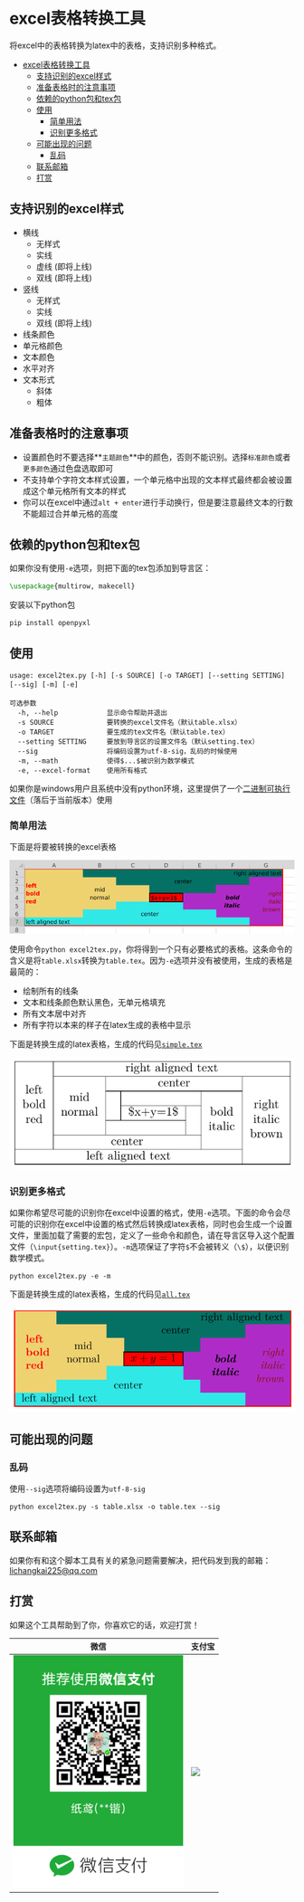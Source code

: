 # excel表格转换工具

将excel中的表格转换为latex中的表格，支持识别多种格式。

<!--ts-->
   * [excel表格转换工具](#excel表格转换工具)
      * [支持识别的excel样式](#支持识别的excel样式)
      * [准备表格时的注意事项](#准备表格时的注意事项)
      * [依赖的python包和tex包](#依赖的python包和tex包)
      * [使用](#使用)
         * [简单用法](#简单用法)
         * [识别更多格式](#识别更多格式)
      * [可能出现的问题](#可能出现的问题)
         * [乱码](#乱码)
      * [联系邮箱](#联系邮箱)
      * [打赏](#打赏)

<!-- Added by: zhiyuan, at: Sat 25 Apr 2020 08:05:27 PM UTC -->

<!--te-->

## 支持识别的excel样式

- 横线
  - 无样式
  - 实线
  - 虚线 (即将上线)
  - 双线 (即将上线)
- 竖线
  - 无样式
  - 实线
  - 双线 (即将上线)
- 线条颜色
- 单元格颜色
- 文本颜色
- 水平对齐
- 文本形式
  - 斜体
  - 粗体

## 准备表格时的注意事项

- 设置颜色时不要选择**`主题颜色`**中的颜色，否则不能识别。选择`标准颜色`或者`更多颜色`通过色盘选取即可
- 不支持单个字符文本样式设置，一个单元格中出现的文本样式最终都会被设置成这个单元格所有文本的样式
- 你可以在excel中通过`alt + enter`进行手动换行，但是要注意最终文本的行数不能超过合并单元格的高度

## 依赖的python包和tex包

如果你没有使用`-e`选项，则把下面的tex包添加到导言区：
```tex
\usepackage{multirow, makecell}
```

安装以下python包
```shell
pip install openpyxl
```

## 使用

```text
usage: excel2tex.py [-h] [-s SOURCE] [-o TARGET] [--setting SETTING] [--sig] [-m] [-e]

可选参数
  -h, --help            显示命令帮助并退出
  -s SOURCE             要转换的excel文件名（默认table.xlsx）
  -o TARGET             要生成的tex文件名（默认table.tex）
  --setting SETTING     要放到导言区的设置文件名（默认setting.tex）
  --sig                 将编码设置为utf-8-sig，乱码的时候使用
  -m, --math            使得$...$被识别为数学模式
  -e, --excel-format    使用所有格式
```

如果你是windows用户且系统中没有python环境，这里提供了一个[二进制可执行文件](https://github.com/ZhiyuanLck/excel2tex/releases/tag/0.1)（落后于当前版本）使用

### 简单用法

下面是将要被转换的excel表格

![Excel table](../img/excel_table.png)

使用命令`python excel2tex.py`，你将得到一个只有必要格式的表格。这条命令的含义是将`table.xlsx`转换为`table.tex`。因为`-e`选项并没有被使用，生成的表格是最简的：
- 绘制所有的线条
- 文本和线条颜色默认黑色，无单元格填充
- 所有文本居中对齐
- 所有字符以本来的样子在latex生成的表格中显示

下面是转换生成的latex表格，生成的代码见[`simple.tex`](../master/simple.tex)

![latex table of simple format](../img/simple.png)

### 识别更多格式

如果你希望尽可能的识别你在excel中设置的格式，使用`-e`选项。下面的命令会尽可能的识别你在excel中设置的格式然后转换成latex表格，同时也会生成一个设置文件，里面加载了需要的宏包，定义了一些命令和颜色，请在导言区导入这个配置文件（`\input{setting.tex}`）。`-m`选项保证了字符`$`不会被转义（`\$`），以便识别数学模式。

```shell
python excel2tex.py -e -m
```

下面是转换生成的latex表格，生成的代码见[`all.tex`](../master/all.tex)

![latex table of all format](../img/all.png)

## 可能出现的问题

### 乱码

使用`--sig`选项将编码设置为`utf-8-sig`

```shell
python excel2tex.py -s table.xlsx -o table.tex --sig
```

## 联系邮箱

如果你有和这个脚本工具有关的紧急问题需要解决，把代码发到我的邮箱：lichangkai225@qq.com

## 打赏

如果这个工具帮助到了你，你喜欢它的话，欢迎打赏！

<!-- ![wechat](../img/wechat.png) ![alipay](../img/alipay.jpg) -->
| 微信                                                                                     | 支付宝                                                                                     |
| ------------------------------------------------------------------------------------------ | ------------------------------------------------------------------------------------------ |
| <img src="https://github.com/ZhiyuanLck/excel2tex/blob/master/img/wechat.png" width="300"> | <img src="https://github.com/ZhiyuanLck/excel3tex/blob/master/img/alipay.jpg" width="300"> |
